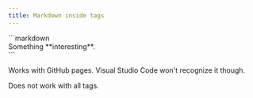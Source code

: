 ```yaml
---
title: Markdown inside tags
---
```


<div markdown="1" class="ans">
```markdown
<div markdown="1">
Something **interesting**.
</div>
```
</div>

Works with GitHub pages. Visual Studio Code won't recognize it though.

Does not work with all tags.
